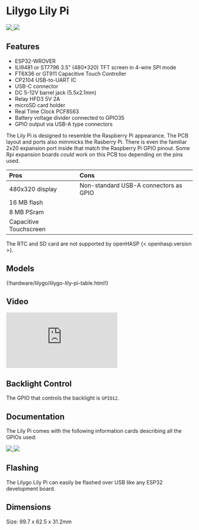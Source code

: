 # Lilygo Lily Pi

<div class="row justify-content-center">
        <a href="../images/lily-pi-front.jpg" data-toggle="lightbox" data-gallery="example-gallery" class="col-sm-6" data-title="LILYGO® Lily Pi" data-footer="">
            <img src="../images/lily-pi-front.jpg" class="img-fluid">
        </a>
        <a href="../images/lily-pi-side.jpg" data-toggle="lightbox" data-gallery="example-gallery" class="col-sm-6" data-title="LILYGO® Lily Pi" data-footer="">
            <img src="../images/lily-pi-side.jpg" class="img-fluid">
        </a>
</div>


## Features

   - ESP32-WROVER
   - ILI9481 or ST7796 3.5" (480*320) TFT screen in 4-wire SPI mode
   - FT6X36 or GT911 Capacitive Touch Controller
   - CP2104 USB-to-UART IC
   - USB-C connector
   - DC 5-12V barrel jack (5.5x2.1mm)
   - Relay HFD3 5V 2A
   - microSD card holder
   - Real Time Clock PCF8563
   - Battery voltage divider connected to GPIO35
   - GPIO output via USB-A type connectors

The Lily Pi is designed to resemble the Raspberry Pi appearance. The PCB layout and ports also mimmicks the Rasberry Pi.
There is even the familiar 2x20 expansion port inside that match the Raspberry Pi GPIO pinout.
Some Rpi expansion boards *could* work on this PCB too depending on the pins used.

| Pros              | Cons
|:-----             |:----
| 480x320 display   | Non-standard USB-A connectors as GPIO
| 16 MB flash
| 8 MB PSram
| Capacitive Touchscreen

The RTC and SD card are not supported by openHASP {< openhasp.version >}.

## Models

{!hardware/lilygo/lilygo-lily-pi-table.html!}


## Video

<div class="embed-responsive embed-responsive-16by9" style="max-width:560px; margin:auto;">
    <iframe title="YouTube video player" src="https://www.youtube.com/embed/kRTFc2vY5A8?rel=0&controls=1" class="embed-responsive-item" frameborder="0" allow="accelerometer; clipboard-write; encrypted-media; gyroscope; picture-in-picture" allowfullscreen>
    </iframe>
</div>


## Backlight Control

The GPIO that controls the backlight is `GPIO12`.


## Documentation

The Lily Pi comes with the following information cards describing all the GPIOs used:
<div class="row justify-content-center">
        <a href="../images/lily-pi-gpio-left.jpg" data-toggle="lightbox" data-gallery="example-gallery" class="col-sm-6" data-title="LILYGO® Lily Pi" data-footer="">
            <img src="../images/lily-pi-gpio-left.jpg" class="img-fluid">
        </a>
        <a href="../images/lily-pi-gpio-right.jpg" data-toggle="lightbox" data-gallery="example-gallery" class="col-sm-6" data-title="LILYGO® Lily Pi" data-footer="">
            <img src="../images/lily-pi-gpio-right.jpg" class="img-fluid">
        </a>
</div>


## Flashing

The Lilygo Lily Pi can easily be flashed over USB like any ESP32 development board.

## Dimensions

Size: 99.7 x 62.5 x 31.2mm

